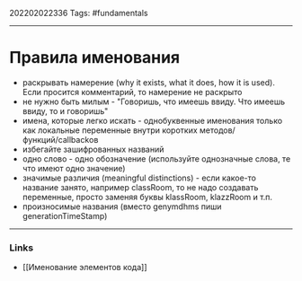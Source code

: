 202202022336
Tags: #fundamentals 

--- 
# Правила именования
- раскрывать намерение (why it exists, what it does, how it is used). Если просится комментарий, то намерение не раскрыто
- не нужно быть милым - "Говоришь, что имеешь ввиду. Что имеешь ввиду, то и говоришь"
- имена, которые легко искать - однобуквенные именования только как локальные переменные внутри коротких методов/функций/callbackов
- избегайте зашифрованных названий
- одно слово - одно обозначение (используйте однозначные слова, те что имеют одно значение)
- значимые различия (meaningful distinctions) - если какое-то название занято, например classRoom, то не надо создавать переменные, просто заменяя буквы klassRoom, klazzRoom и т.п.
- произносимые названия (вместо genymdhms пиши generationTimeStamp)

--- 
### Links
- [[Именование элементов кода]]